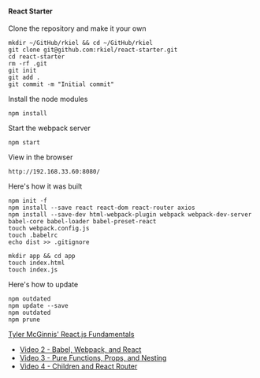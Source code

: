 #### React Starter

Clone the repository and make it your own

    mkdir ~/GitHub/rkiel && cd ~/GitHub/rkiel
    git clone git@github.com:rkiel/react-starter.git
    cd react-starter
    rm -rf .git
    git init
    git add .
    git commit -m "Initial commit"

Install the node modules

    npm install

Start the webpack server

    npm start

View in the browser

    http://192.168.33.60:8080/

Here's how it was built

    npm init -f
    npm install --save react react-dom react-router axios
    npm install --save-dev html-webpack-plugin webpack webpack-dev-server babel-core babel-loader babel-preset-react
    touch webpack.config.js
    touch .babelrc
    echo dist >> .gitignore

    mkdir app && cd app
    touch index.html
    touch index.js

Here's how to update

    npm outdated
    npm update --save
    npm outdated
    npm prune
 
 [Tyler McGinnis' React.js Fundamentals](http://www.reactjsprogram.com/)
 
* [Video 2 - Babel, Webpack, and React](https://github.com/ReactjsProgram/React-Fundamentals/tree/video2)
* [Video 3 - Pure Functions, Props, and Nesting](https://github.com/ReactjsProgram/React-Fundamentals/tree/video3)
* [Video 4 - Children and React Router](https://github.com/ReactjsProgram/React-Fundamentals/tree/video4)
